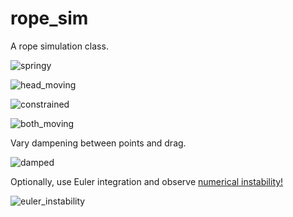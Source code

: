 # rope_sim

A rope simulation class.

![springy](https://media.giphy.com/media/OTor8WBZBSkN2ZgmsX/giphy.gif)

![head_moving](https://media.giphy.com/media/DJLv5HVLfMpvqkcDoX/giphy.gif)

![constrained](https://media.giphy.com/media/wl56Ia4c77fSffSHWd/giphy.gif)

![both_moving](https://media.giphy.com/media/F9ZC74TZJJMYTQtj2y/giphy.gif)

Vary dampening between points and drag. 

![damped](https://media.giphy.com/media/C0dNc5XVss67AAO4Ka/giphy.gif)

Optionally, use Euler integration and observe [numerical instability!](https://en.wikipedia.org/wiki/Euler_method#/media/File:Instability_of_Euler's_method.svg)

![euler_instability](https://media.giphy.com/media/Wv3by7uBcN779ZBjJf/giphy.gif)
